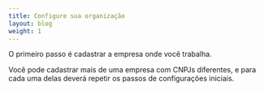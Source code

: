 ```yaml
---
title: Configure sua organização
layout: blog
weight: 1
---
```

O primeiro passo é cadastrar a empresa onde você trabalha.

Você pode cadastrar mais de uma empresa com CNPJs diferentes, e para cada uma delas deverá repetir os passos de configurações iniciais.